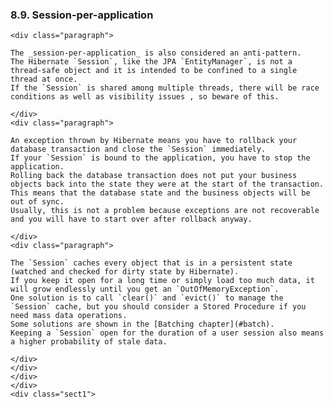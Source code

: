 ### 8.9. Session-per-application

    <div class="paragraph">

    The _session-per-application_ is also considered an anti-pattern.
    The Hibernate `Session`, like the JPA `EntityManager`, is not a thread-safe object and it is intended to be confined to a single thread at once.
    If the `Session` is shared among multiple threads, there will be race conditions as well as visibility issues , so beware of this.

    </div>
    <div class="paragraph">

    An exception thrown by Hibernate means you have to rollback your database transaction and close the `Session` immediately.
    If your `Session` is bound to the application, you have to stop the application.
    Rolling back the database transaction does not put your business objects back into the state they were at the start of the transaction.
    This means that the database state and the business objects will be out of sync.
    Usually, this is not a problem because exceptions are not recoverable and you will have to start over after rollback anyway.

    </div>
    <div class="paragraph">

    The `Session` caches every object that is in a persistent state (watched and checked for dirty state by Hibernate).
    If you keep it open for a long time or simply load too much data, it will grow endlessly until you get an `OutOfMemoryException`.
    One solution is to call `clear()` and `evict()` to manage the `Session` cache, but you should consider a Stored Procedure if you need mass data operations.
    Some solutions are shown in the [Batching chapter](#batch).
    Keeping a `Session` open for the duration of a user session also means a higher probability of stale data.

    </div>
    </div>
    </div>
    </div>
    <div class="sect1">
